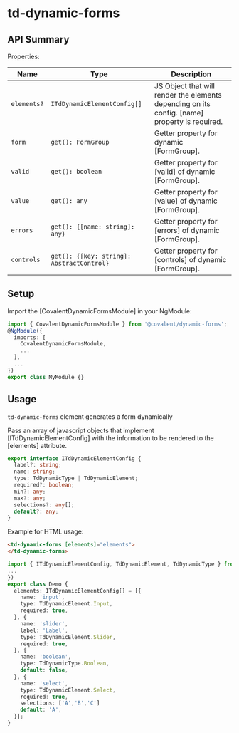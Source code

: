 # td-dynamic-forms

## API Summary

Properties:

| Name | Type | Description |
| --- | --- | --- |
| `elements?` | `ITdDynamicElementConfig[]` | JS Object that will render the elements depending on its config. [name] property is required.
| `form` | `get(): FormGroup` | Getter property for dynamic [FormGroup].
| `valid` | `get(): boolean` | Getter property for [valid] of dynamic [FormGroup].
| `value` | `get(): any` | Getter property for [value] of dynamic [FormGroup].
| `errors` | `get(): {[name: string]: any}` | Getter property for [errors] of dynamic [FormGroup].
| `controls` | `get(): {[key: string]: AbstractControl}` | Getter property for [controls] of dynamic [FormGroup].


## Setup

Import the [CovalentDynamicFormsModule] in your NgModule:

```typescript
import { CovalentDynamicFormsModule } from '@covalent/dynamic-forms';
@NgModule({
  imports: [
    CovalentDynamicFormsModule,
    ...
  ],
  ...
})
export class MyModule {}
```

## Usage

`td-dynamic-forms` element generates a form dynamically

Pass an array of javascript objects that implement [ITdDynamicElementConfig] with the information to be rendered to the [elements] attribute.

```typescript
export interface ITdDynamicElementConfig {
  label?: string;
  name: string;
  type: TdDynamicType | TdDynamicElement;
  required?: boolean;
  min?: any;
  max?: any;
  selections?: any[];
  default?: any;
}
```

Example for HTML usage:

```html
<td-dynamic-forms [elements]="elements">
</td-dynamic-forms>
 ```

```typescript
import { ITdDynamicElementConfig, TdDynamicElement, TdDynamicType } from '@covalent/dynamic-forms';
...
})
export class Demo {
  elements: ITdDynamicElementConfig[] = [{
    name: 'input',
    type: TdDynamicElement.Input,
    required: true,
  }, {
    name: 'slider',
    label: 'Label',
    type: TdDynamicElement.Slider,
    required: true,
  }, {
    name: 'boolean',
    type: TdDynamicType.Boolean,
    default: false,
  }, {
    name: 'select',
    type: TdDynamicElement.Select,
    required: true,
    selections: ['A','B','C']
    default: 'A',
  }];
}
```
